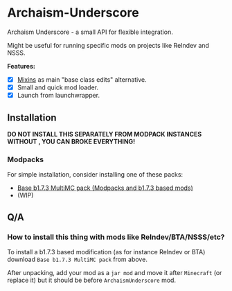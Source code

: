 # Archaism-Underscore
Archaism Underscore - a small API for flexible integration.

Might be useful for running specific mods on projects like ReIndev and NSSS.

**Features:**
- [X] [Mixins](https://github.com/SpongePowered/Mixin) as main "base class edits" alternative.
- [X] Small and quick mod loader.
- [X] Launch from launchwrapper.

## Installation
**DO NOT INSTALL THIS SEPARATELY FROM MODPACK INSTANCES WITHOUT , YOU CAN BROKE EVERYTHING!**

### Modpacks

For simple installation, consider installing one of these packs:
- [Base b1.7.3 MultiMC pack (Modpacks and b1.7.3 based mods)](https://github.com/ChessChicken-KZ/Archaism-Underscore/releases/download/1-0.1/ArchaismUnderscore_1-0.1_b1.7.3.zip)
- (WIP)

## Q/A

### How to install this thing with mods like ReIndev/BTA/NSSS/etc?
To install a b1.7.3 based modification (as for instance ReIndev or BTA) download `Base b1.7.3 MultiMC pack` from above.

After unpacking, add your mod as a `jar mod` and move it after `Minecraft` (or replace it) but it should be before `ArchaismUnderscore` mod.

